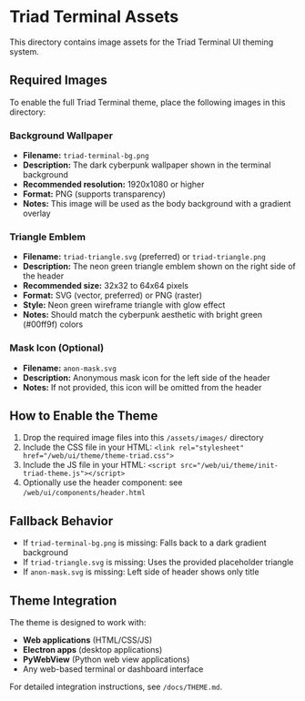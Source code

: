 # Triad Terminal Assets

This directory contains image assets for the Triad Terminal UI theming system.

## Required Images

To enable the full Triad Terminal theme, place the following images in this directory:

### Background Wallpaper
- **Filename:** `triad-terminal-bg.png`
- **Description:** The dark cyberpunk wallpaper shown in the terminal background
- **Recommended resolution:** 1920x1080 or higher
- **Format:** PNG (supports transparency)
- **Notes:** This image will be used as the body background with a gradient overlay

### Triangle Emblem
- **Filename:** `triad-triangle.svg` (preferred) or `triad-triangle.png`
- **Description:** The neon green triangle emblem shown on the right side of the header
- **Recommended size:** 32x32 to 64x64 pixels
- **Format:** SVG (vector, preferred) or PNG (raster)
- **Style:** Neon green wireframe triangle with glow effect
- **Notes:** Should match the cyberpunk aesthetic with bright green (#00ff9f) colors

### Mask Icon (Optional)
- **Filename:** `anon-mask.svg`
- **Description:** Anonymous mask icon for the left side of the header
- **Notes:** If not provided, this icon will be omitted from the header

## How to Enable the Theme

1. Drop the required image files into this `/assets/images/` directory
2. Include the CSS file in your HTML: `<link rel="stylesheet" href="/web/ui/theme/theme-triad.css">`
3. Include the JS file in your HTML: `<script src="/web/ui/theme/init-triad-theme.js"></script>`
4. Optionally use the header component: see `/web/ui/components/header.html`

## Fallback Behavior

- If `triad-terminal-bg.png` is missing: Falls back to a dark gradient background
- If `triad-triangle.svg` is missing: Uses the provided placeholder triangle
- If `anon-mask.svg` is missing: Left side of header shows only title

## Theme Integration

The theme is designed to work with:
- **Web applications** (HTML/CSS/JS)
- **Electron apps** (desktop applications)
- **PyWebView** (Python web view applications)
- Any web-based terminal or dashboard interface

For detailed integration instructions, see `/docs/THEME.md`.